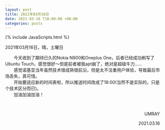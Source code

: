 ```yaml
---
layout: post
title: 2021年03月16日
date: 2021-03-16 T18:00:00 +08:00
categories: posts
---
```


{% include JavaScripts.html %}

2021年03月16日，晴，土曜日  
  
&emsp;&emsp;今天收到了期待已久的Nokia N900和Oneplus One，后者已经成功刷写了Ubuntu Touch，感觉很好～但是前者被我apt崩了，绝对是超级牛力……  
&emsp;&emsp;感觉诺基亚当年虽然技术很成熟很前沿，但是太不注重用户体验，导致最后市场丢失，真可惜。  
&emsp;&emsp;开始要适应新的时间表啦，所以推送时间改成了18:00(当然不是实际的，只是个技术区分而已)。  
&emsp;&emsp;加油加油加油！  

&emsp;&emsp;
<p align="right">UMRAY</p>
<p align="right">2021.03.16</p>
